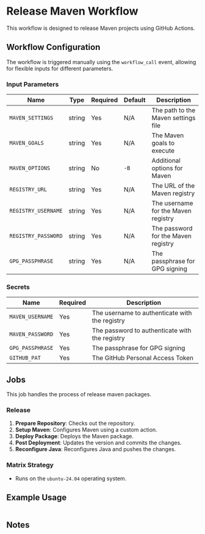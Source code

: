 # Release Maven Workflow

This workflow is designed to release Maven projects using GitHub Actions.

## Workflow Configuration

The workflow is triggered manually using the `workflow_call` event, allowing for flexible inputs for different parameters.

### Input Parameters

| Name                | Type   | Required | Default | Description                         |
| ------------------- | ------ | -------- | ------- | ----------------------------------- |
| `MAVEN_SETTINGS`    | string | Yes      | N/A     | The path to the Maven settings file |
| `MAVEN_GOALS`       | string | Yes      | N/A     | The Maven goals to execute          |
| `MAVEN_OPTIONS`     | string | No       | `-B`    | Additional options for Maven        |
| `REGISTRY_URL`      | string | Yes      | N/A     | The URL of the Maven registry       |
| `REGISTRY_USERNAME` | string | Yes      | N/A     | The username for the Maven registry |
| `REGISTRY_PASSWORD` | string | Yes      | N/A     | The password for the Maven registry |
| `GPG_PASSPHRASE`    | string | Yes      | N/A     | The passphrase for GPG signing      |

### Secrets

| Name             | Required | Description                                    |
| ---------------- | -------- | ---------------------------------------------- |
| `MAVEN_USERNAME` | Yes      | The username to authenticate with the registry |
| `MAVEN_PASSWORD` | Yes      | The password to authenticate with the registry |
| `GPG_PASSPHRASE` | Yes      | The passphrase for GPG signing                 |
| `GITHUB_PAT`     | Yes      | The GitHub Personal Access Token               |

## Jobs

This job handles the process of release maven packages.

### Release

1. **Prepare Repository**: Checks out the repository.
2. **Setup Maven**: Configures Maven using a custom action.
3. **Deploy Package**: Deploys the Maven package.
4. **Post Deployment**: Updates the version and commits the changes.
5. **Reconfigure Java**: Reconfigures Java and pushes the changes.

### Matrix Strategy

- Runs on the `ubuntu-24.04` operating system.

## Example Usage

```yaml

```

## Notes
